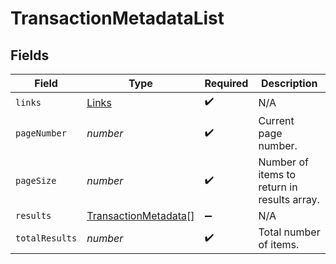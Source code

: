 # TransactionMetadataList


## Fields

| Field                                                               | Type                                                                | Required                                                            | Description                                                         |
| ------------------------------------------------------------------- | ------------------------------------------------------------------- | ------------------------------------------------------------------- | ------------------------------------------------------------------- |
| `links`                                                             | [Links](../../models/shared/links.md)                               | :heavy_check_mark:                                                  | N/A                                                                 |
| `pageNumber`                                                        | *number*                                                            | :heavy_check_mark:                                                  | Current page number.                                                |
| `pageSize`                                                          | *number*                                                            | :heavy_check_mark:                                                  | Number of items to return in results array.                         |
| `results`                                                           | [TransactionMetadata](../../models/shared/transactionmetadata.md)[] | :heavy_minus_sign:                                                  | N/A                                                                 |
| `totalResults`                                                      | *number*                                                            | :heavy_check_mark:                                                  | Total number of items.                                              |